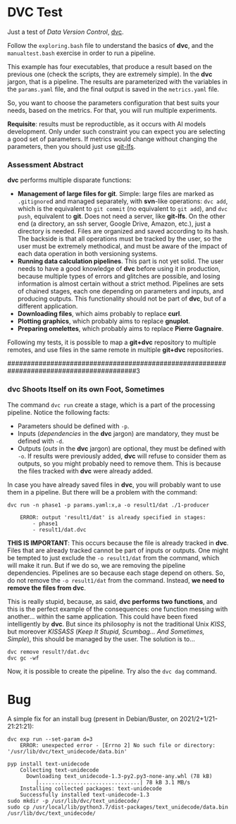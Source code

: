 # DVC Test

Just a test of _Data Version Control_, [dvc](https://dvc.org/).

Follow the `exploring.bash` file to understand the basics of **dvc**, and the `manualtest.bash` exercise in order to run a pipeline.

This example has four executables, that produce a result based on the previous one (check the scripts, they are extremely simple). In the **dvc** jargon, that is a pipeline. The results are parameterized with the variables in the `params.yaml` file, and the final output is saved in the `metrics.yaml` file.

So, you want to choose the parameters configuration that best suits your needs, based on the metrics. For that, you will run multiple experiments.

**Requisite**: results must be reproductible, as it occurs with AI models development. Only under such constraint you can expect you are selecting a good set of parameters. If metrics would change without changing the parameters, then you should just use [git-lfs](https://git-lfs.github.com/).

### Assessment Abstract

**dvc** performs multiple disparate functions:

* **Management of large files for git**. Simple: large files are marked as `.gitignore`d and managed separately, with **svn**-like operations: `dvc add`, which is the equivalent to `git commit` (no equivalent to `git add`), and `dvc push`, equivalent to **git**. Does not need a server, like **git-lfs**. On the other end (a directory, an ssh server, Google Drive, Amazon, etc.), just a directory is needed. Files are organized and saved according to its hash. The backside is that all operations must be tracked by the user, so the user must be extremely methodical, and must be aware of the impact of each data operation in both versioning systems.
* **Running data calculation pipelines**. This part is not yet solid. The user needs to have a good knowledge of **dvc** before using it in production, because multiple types of errors and glitches are possible, and losing information is almost certain without a strict method. Pipelines are sets of chained stages, each one depending on parameters and inputs, and producing outputs. This functionality should not be part of **dvc**, but of a different application.
* **Downloading files**, which aims probably to replace **curl**.
* **Plotting graphics**, which probably aims to replace **gnuplot**.
* **Preparing omelettes**, which probably aims to replace **Pierre Gagnaire**.

Following my tests, it is possible to map a **git+dvc** repository to multiple remotes, and use files in the same remote in multiple **git+dvc** repositories.

#########################################################################################3

### **dvc** Shoots Itself on its own Foot, Sometimes

The command `dvc run` create a stage, which is a part of the processing pipeline. Notice the following facts:

* Parameters should be defined with `-p`.
* Inputs (_dependencies_ in the **dvc** jargon) are mandatory, they must be defined with `-d`.
* Outputs (_outs_ in the **dvc** jargon) are optional, they must be defined with `-o`. If results were previously added, **dvc** will refuse to consider them as outputs, so you might probably need to remove them. This is because the files tracked with **dvc** were already added.

In case you have already saved files in **dvc**, you will probably want to use them in a pipeline. But there will be a problem with the command:
```
dvc run -n phase1 -p params.yaml:x,a -o result1/dat ./1-producer

	ERROR: output 'result1/dat' is already specified in stages:
		- phase1
		- result1/dat.dvc
```

**THIS IS IMPORTANT**: This occurs because the file is already tracked in **dvc**. Files that are already tracked cannot be part of inputs or outputs. One might be tempted to just exclude the `-o result1/dat` from the command, which will make it run. But if we do so, we are removing the pipeline dependencies. Pipelines are so because each stage depend on others. So, do not remove the `-o result1/dat` from the command. Instead, **we need to remove the files from dvc**.

This is really stupid, because, as said, **dvc performs two functions**, and this is the perfect example of the consequences: one function messing with another... within the same application. This could have been fixed intelligently by **dvc**. But since its philosophy is not the traditional Unix _KISS_, but moreover _KISSASS_ (_Keep It Stupid, Scumbag... And Sometimes, Simple_), this should be managed by the user. The solution is to...

```
dvc remove result?/dat.dvc
dvc gc -wf
```
Now, it is possible to create the pipeline. Try also the `dvc dag` command.

# Bug

A simple fix for an install bug (present in Debian/Buster, on 2021/2+1/21-21:21:21):

```
dvc exp run --set-param d=3
	ERROR: unexpected error - [Errno 2] No such file or directory: '/usr/lib/dvc/text_unidecode/data.bin'

pyp install text-unidecode
	Collecting text-unidecode
	  Downloading text_unidecode-1.3-py2.py3-none-any.whl (78 kB)
	     |................................| 78 kB 3.1 MB/s
	Installing collected packages: text-unidecode
	Successfully installed text-unidecode-1.3
sudo mkdir -p /usr/lib/dvc/text_unidecode/
sudo cp /usr/local/lib/python3.7/dist-packages/text_unidecode/data.bin /usr/lib/dvc/text_unidecode/
```
